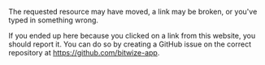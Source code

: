 The requested resource may have moved, a link may be broken, or you've typed in something wrong.

<div class="info" data-header="Report this error">
    If you ended up here because you clicked on a link from this website, you should report it. You can do so by creating a GitHub issue on the correct repository at <a href="https://github.com/bitwize-app" target="_blank">https://github.com/bitwize-app</a>.
</div>